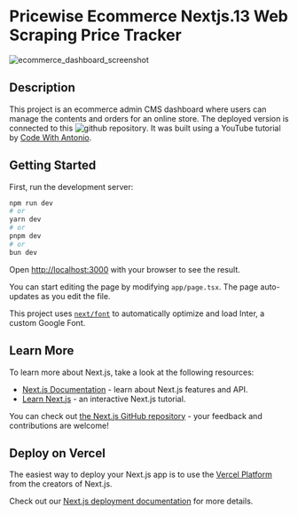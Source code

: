 # Pricewise Ecommerce Nextjs.13 Web Scraping Price Tracker 

![ecommerce_dashboard_screenshot](https://github.com/kt946/ecommerce-admin-dashboard-nextjs13-yt-cwa/assets/103476893/62aa5814-3c30-4bce-bce9-7c48f4e3e587, 'Ecommerce CMS dashboard homepage')

## Description

This project is an ecommerce admin CMS dashboard where users can manage the contents and orders for an online store. The deployed version is connected to this ![github repository](https://github.com/kt946/ecommerce-store-nextjs13-yt-cwa). It was built using a YouTube tutorial by [Code With Antonio](https://www.youtube.com/watch?v=5miHyP6lExg).

## Getting Started

First, run the development server:

```bash
npm run dev
# or
yarn dev
# or
pnpm dev
# or
bun dev
```

Open [http://localhost:3000](http://localhost:3000) with your browser to see the result.

You can start editing the page by modifying `app/page.tsx`. The page auto-updates as you edit the file.

This project uses [`next/font`](https://nextjs.org/docs/basic-features/font-optimization) to automatically optimize and load Inter, a custom Google Font.

## Learn More

To learn more about Next.js, take a look at the following resources:

- [Next.js Documentation](https://nextjs.org/docs) - learn about Next.js features and API.
- [Learn Next.js](https://nextjs.org/learn) - an interactive Next.js tutorial.

You can check out [the Next.js GitHub repository](https://github.com/vercel/next.js/) - your feedback and contributions are welcome!

## Deploy on Vercel

The easiest way to deploy your Next.js app is to use the [Vercel Platform](https://vercel.com/new?utm_medium=default-template&filter=next.js&utm_source=create-next-app&utm_campaign=create-next-app-readme) from the creators of Next.js.

Check out our [Next.js deployment documentation](https://nextjs.org/docs/deployment) for more details.
